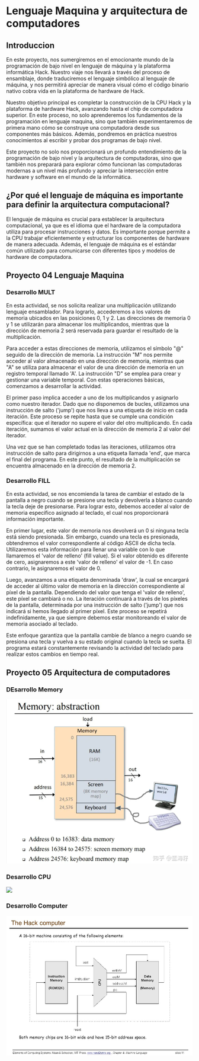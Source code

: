 # Lenguaje Maquina y arquitectura de computadores 
## Introduccion 
En este proyecto, nos sumergiremos en el emocionante mundo de la programación de bajo nivel en lenguaje de máquina y la plataforma informática Hack. Nuestro viaje nos llevará a través del proceso de ensamblaje, donde traduciremos el lenguaje simbólico al lenguaje de máquina, y nos permitirá apreciar de manera visual cómo el código binario nativo cobra vida en la plataforma de hardware de Hack.

Nuestro objetivo principal es completar la construcción de la CPU Hack y la plataforma de hardware Hack, avanzando hasta el chip de computadora superior. En este proceso, no solo aprenderemos los fundamentos de la programación en lenguaje maquina, sino que también experimentaremos de primera mano cómo se construye una computadora desde sus componentes más básicos. Además, pondremos en práctica nuestros conocimientos al escribir y probar dos programas de bajo nivel.

Este proyecto no solo nos proporcionará un profundo entendimiento de la programación de bajo nivel y la arquitectura de computadoras, sino que también nos preparará para explorar cómo funcionan las computadoras modernas a un nivel más profundo y apreciar la intersección entre hardware y software en el mundo de la informática.

## ¿Por qué el lenguaje de máquina es importante para definir la arquitectura computacional?
El lenguaje de máquina es crucial para establecer la arquitectura computacional, ya que es el idioma que el hardware de la computadora utiliza para procesar instrucciones y datos. Es importante porque permite a la CPU trabajar eficientemente y estructurar los componentes de hardware de manera adecuada. Además, el lenguaje de máquina es el estándar común utilizado para comunicarse con diferentes tipos y modelos de hardware de computadora.

## Proyecto 04 Lenguaje Maquina 
### Desarrollo MULT
En esta actividad, se nos solicita realizar una multiplicación utilizando lenguaje ensamblador. Para lograrlo, accederemos a los valores de memoria ubicados en las posiciones 0, 1 y 2. Las direcciones de memoria 0 y 1 se utilizarán para almacenar los multiplicandos, mientras que la dirección de memoria 2 será reservada para guardar el resultado de la multiplicación.

Para acceder a estas direcciones de memoria, utilizamos el símbolo "@" seguido de la dirección de memoria. La instrucción "M" nos permite acceder al valor almacenado en una dirección de memoria, mientras que "A" se utiliza para almacenar el valor de una dirección de memoria en un registro temporal llamado 'A'. La instrucción "D" se emplea para crear y gestionar una variable temporal. Con estas operaciones básicas, comenzamos a desarrollar la actividad.

El primer paso implica acceder a uno de los multiplicandos y asignarlo como nuestro iterador. Dado que no disponemos de bucles, utilizamos una instrucción de salto ('jump') que nos lleva a una etiqueta de inicio en cada iteración. Este proceso se repite hasta que se cumple una condición específica: que el iterador no supere el valor del otro multiplicando. En cada iteración, sumamos el valor actual en la dirección de memoria 2 al valor del iterador.

Una vez que se han completado todas las iteraciones, utilizamos otra instrucción de salto para dirigirnos a una etiqueta llamada 'end', que marca el final del programa. En este punto, el resultado de la multiplicación se encuentra almacenado en la dirección de memoria 2.

### Desarrollo FILL

En esta actividad, se nos encomienda la tarea de cambiar el estado de la pantalla a negro cuando se presione una tecla y devolverla a blanco cuando la tecla deje de presionarse. Para lograr esto, debemos acceder al valor de memoria específico asignado al teclado, el cual nos proporcionará información importante.

En primer lugar, este valor de memoria nos devolverá un 0 si ninguna tecla está siendo presionada. Sin embargo, cuando una tecla es presionada, obtendremos el valor correspondiente al código ASCII de dicha tecla. Utilizaremos esta información para llenar una variable con lo que llamaremos el 'valor de relleno' (fill value). Si el valor obtenido es diferente de cero, asignaremos a este 'valor de relleno' el valor de -1. En caso contrario, le asignaremos el valor de 0.

Luego, avanzamos a una etiqueta denominada 'draw', la cual se encargará de acceder al último valor de memoria en la dirección correspondiente al píxel de la pantalla. Dependiendo del valor que tenga el 'valor de relleno', este píxel se cambiará o no. La iteración continuará a través de los píxeles de la pantalla, determinada por una instrucción de salto ('jump') que nos indicará si hemos llegado al primer píxel. Este proceso se repetirá indefinidamente, ya que siempre debemos estar monitoreando el valor de memoria asociado al teclado.

Este enfoque garantiza que la pantalla cambie de blanco a negro cuando se presiona una tecla y vuelva a su estado original cuando la tecla se suelta. El programa estará constantemente revisando la actividad del teclado para realizar estos cambios en tiempo real.

## Proyecto 05 Arquitectura de computadores

### DEsarrollo Memory

![](https://github.com/FelineSeven/ByteBusters/blob/8556ef28ad02850aad7d6aa042adc3ead35f5c5c/Imagenes/Imagenes_Tercera_Practica/Imagenes_Quinto_Proyecto/nand2tetris-memory.png)

### Desarrollo CPU 

![]([https://github.com/FelineSeven/ByteBusters/blob/8556ef28ad02850aad7d6aa042adc3ead35f5c5c/Imagenes/Imagenes_Tercera_Practica/Imagenes_Quinto_Proyecto/nand2tetris-computer.jpg](https://github.com/FelineSeven/ByteBusters/blob/8556ef28ad02850aad7d6aa042adc3ead35f5c5c/Imagenes/Imagenes_Tercera_Practica/Imagenes_Quinto_Proyecto/nand2tetris-cpu.png))

### Desarrollo Computer 

![](https://github.com/FelineSeven/ByteBusters/blob/8556ef28ad02850aad7d6aa042adc3ead35f5c5c/Imagenes/Imagenes_Tercera_Practica/Imagenes_Quinto_Proyecto/nand2tetris-computer.jpg)

